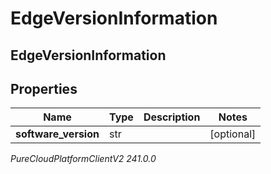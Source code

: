 # EdgeVersionInformation

## EdgeVersionInformation

## Properties

|Name | Type | Description | Notes|
|------------ | ------------- | ------------- | -------------|
| **software_version** | str |  | [optional] |



_PureCloudPlatformClientV2 241.0.0_
